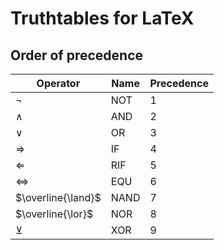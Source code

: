 # Truthtables for LaTeX

## Order of precedence

| Operator           | Name | Precedence |
| ------------------ | ---- | ---------- |
| $\neg$             | NOT  | 1          |
| $\land$            | AND  | 2          |
| $\lor$             | OR   | 3          |
| $\Rightarrow$      | IF   | 4          |
| $\Leftarrow$       | RIF  | 5          |
| $\Leftrightarrow$  | EQU  | 6          |
| $\overline{\land}$ | NAND | 7          |
| $\overline{\lor}$  | NOR  | 8          |
| $\veebar$          | XOR  | 9          |
